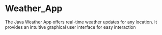 # Weather_App
The Java Weather App offers real-time weather updates for any location. It provides an intuitive graphical user interface for easy interaction
